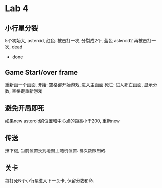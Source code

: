# Lab 4
## 小行星分裂
5个初始大, asteroid, 红色. 
被击打一次, 分裂成2个, 蓝色 asteroid2
再被击打一次, dead
* done

## Game Start/over frame
重新画一个画面. 
开始: 空格键开始游戏, 进入主画面
死亡: 进入死亡画面, 显示分数, 空格键重新游戏
## 避免开局即死
如果new asteroid的位置和中心点的距离小于200, 重新new
## 传送
按下键, 当前位置换到地图上随机位置. 有次数限制的. 

## 关卡
每打死N个小行星进入下一关卡, 保留分数和命. 
